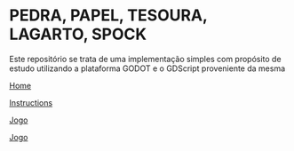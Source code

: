 # PEDRA, PAPEL, TESOURA, LAGARTO, SPOCK

Este repositório se trata de uma implementação simples com propósito de estudo utilizando a plataforma GODOT e o GDScript proveniente da mesma

[Home](assets/screenshots/home.png)

[Instructions](assets/screenshots/game.png)

[Jogo](assets/screenshots/game.png)

[Jogo](assets/screenshots/game2.png)



